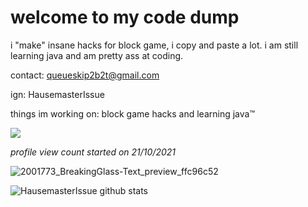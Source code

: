 # welcome to my code dump

i "make" insane hacks for block game, i copy and paste a lot. i am still learning java and am pretty ass at coding.

contact: queueskip2b2t@gmail.com

ign: HausemasterIssue

things im working on: block game hacks and learning java™

<img src="https://komarev.com/ghpvc/?username=hausemasterissue&color=brightgreen">

*profile view count started on 21/10/2021*

![2001773_BreakingGlass-Text_preview_ffc96c52](https://user-images.githubusercontent.com/90464553/133123802-019314b4-3d93-446b-ad4e-05378b933dac.gif)

![HausemasterIssue github stats](https://github-readme-stats.vercel.app/api?username=HausemasterIssue&theme=prussian)




<!---
HausemasterIssue/HausemasterIssue is a ✨ special ✨ repository because its `README.md` (this file) appears on your GitHub profile.
You can click the Preview link to take a look at your changes.
--->
